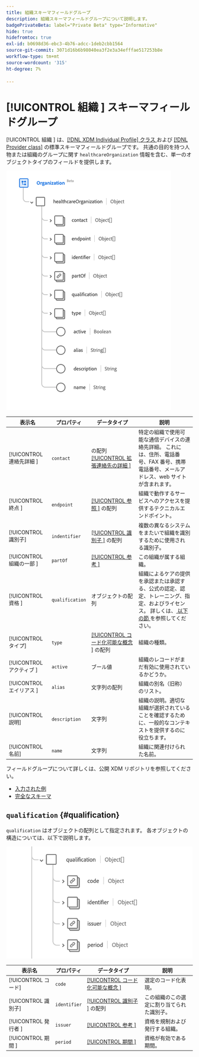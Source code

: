 ```yaml
---
title: 組織スキーマフィールドグループ
description: 組織スキーマフィールドグループについて説明します。
badgePrivateBeta: label="Private Beta" type="Informative"
hide: true
hidefromtoc: true
exl-id: b0698d36-ebc3-4b76-adcc-1deb2cbb1564
source-git-commit: 3071d16b6b98040ea3f2e3a34efffae517253b8e
workflow-type: tm+mt
source-wordcount: '315'
ht-degree: 7%

---
```


# [!UICONTROL  組織 ] スキーマフィールドグループ

[!UICONTROL  組織 ] は、[[!DNL XDM Individual Profile]  クラス ](../../../classes/individual-profile.md) および [[!DNL Provider class]](../../../classes/provider.md) の標準スキーマフィールドグループです。 共通の目的を持つ人物または組織のグループに関す `healthcareOrganization` 情報を含む、単一のオブジェクトタイプのフィールドを提供します。

![ フィールドグループ構造 ](../../../images/healthcare/field-groups/organization/organization.png)

| 表示名 | プロパティ | データタイプ | 説明 |
| ---| --- | --- | --- |
| [!UICONTROL  連絡先詳細 ] | `contact` | の配列 [[!UICONTROL  拡張連絡先の詳細 ]](../data-types/extended-contact-detail.md) | 特定の組織で使用可能な通信デバイスの連絡先詳細。 これには、住所、電話番号、FAX 番号、携帯電話番号、メールアドレス、web サイトが含まれます。 |
| [!UICONTROL  終点 ] | `endpoint` | [[!UICONTROL  参照 ]](../data-types/reference.md) の配列 | 組織で動作するサービスへのアクセスを提供するテクニカルエンドポイント。 |
| [!UICONTROL 識別子] | `indentifier` | [[!UICONTROL  識別子 ]](../data-types/identifier.md) の配列 | 複数の異なるシステムをまたいで組織を識別するために使用される識別子。 |
| [!UICONTROL  組織の一部 ] | `partOf` | [[!UICONTROL  参考 ]](../data-types/reference.md) | この組織が属する組織。 |
| [!UICONTROL  資格 ] | `qualification` | オブジェクトの配列 | 組織によるケアの提供を承認または承認する、公式の認定、認定、トレーニング、指定、およびライセンス。 詳しくは、[ 以下の節 ](#qualification) を参照してください。 |
| [!UICONTROL タイプ] | `type` | [[!UICONTROL  コード化可能な概念 ]](../data-types/codeable-concept.md) の配列 | 組織の種類。 |
| [!UICONTROL  アクティブ ] | `active` | ブール値 | 組織のレコードがまだ有効に使用されているかどうか。 |
| [!UICONTROL  エイリアス ] | `alias` | 文字列の配列 | 組織の別名（旧称）のリスト。 |
| [!UICONTROL 説明] | `description` | 文字列 | 組織の説明。適切な組織が選択されていることを確認するために、一般的なコンテキストを提供するのに役立ちます。 |
| [!UICONTROL 名前] | `name` | 文字列 | 組織に関連付けられた名前。 |

フィールドグループについて詳しくは、公開 XDM リポジトリを参照してください。

* [ 入力された例 ](https://github.com/adobe/xdm/blob/master/extensions/industry/healthcare/fhir/fieldgroups/coverage.example.1.json)
* [ 完全なスキーマ ](https://github.com/adobe/xdm/blob/master/extensions/industry/healthcare/fhir/fieldgroups/coverage.schema.json)

## `qualification` {#qualification}

`qualification` はオブジェクトの配列として指定されます。 各オブジェクトの構造については、以下で説明します。

![ 認定構造 ](../../../images/healthcare/field-groups/organization/qualification.png)

| 表示名 | プロパティ | データタイプ | 説明 |
| --- | --- | --- | --- |
| [!UICONTROL コード] | `code` | [[!UICONTROL  コード化可能な概念 ]](../data-types/codeable-concept.md) | 選定のコード化表現。 |
| [!UICONTROL 識別子] | `identifier` | [[!UICONTROL  識別子 ]](../data-types/identifier.md) の配列 | この組織のこの選定に割り当てられた識別子。 |
| [!UICONTROL  発行者 ] | `issuer` | [[!UICONTROL  参考 ]](../data-types/reference.md) | 資格を規制および発行する組織。 |
| [!UICONTROL  期間 ] | `period` | [[!UICONTROL  期間 ]](../data-types/period.md) | 資格が有効である期間。 |

